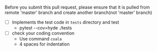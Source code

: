 Before you submit this pull request, please ensure that it is pulled from remote 'master' branch and create another branch(not 'master' branch)
- [ ] Implements the test code in `tests` directory and test
   -   pytest --cov=hyde ./tests
- [ ] check your coding convention
   - Use command `coala`
   - 4 spaces for indentation
